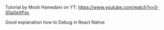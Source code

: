 Tutorial by Mosh Hamedani on YT: https://www.youtube.com/watch?v=0-S5a0eXPoc

Good explanation how to Debug in React Native
